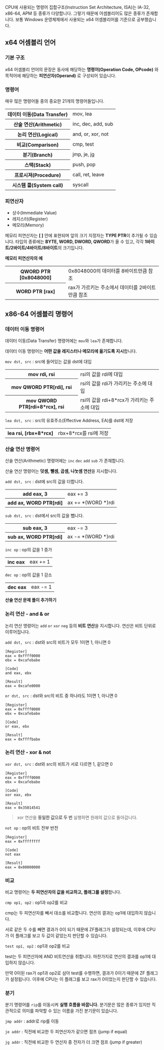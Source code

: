 CPU에 사용되는 명령어 집합구조(Instruction Set Architecture, ISA)는 IA-32, x86-64, APM 등 종류가 다양합니다.
그렇기 때문에 어셈블리어도 많은 종류가 존재합니다. 보통 Windows 운영체제에서 사용되는 x64 어셈블리어를 기준으로 공부했습니다.

## x64 어셈블리 언어
### 기본 구조
x64 어셈블리 언어의 문장은 동사에 해당하는 **명령어(Operation Code, OPcode)** 와 목적어에 해당하는 **피연산자(Operand)** 로 구성되어 있습니다.

### 명령어
매우 많은 명령어들 중의 중요한 21개의 명령어들입니다.
<table>
<tr><th>데이터 이동(Data Transfer)</th><td>mov, lea</td></tr>
<tr><th>산술 연산(Arithmetic)</th><td>inc, dec, add, sub</td></tr>
<tr><th>논리 연산(Logical)</th><td>and, or, xor, not</td></tr>
<tr><th>비교(Comparison)</th><td>cmp, test</td></tr>
<tr><th>분기(Branch)</th><td>jmp, je, jg</td></tr>
<tr><th>스택(Stack)</th><td>push, pop</td></tr>
<tr><th>프로시져(Procedure)</th><td>call, ret, leave</td></tr>
<tr><th>시스템 콜(System call)</th><td>syscall</td></tr>
</table>

### 피연산자
- 상수(Immediate Value)
- 레지스터(Register)
- 메모리(Memory)

메모리 피연산자는 **[ ]** 안에 표현되며 앞의 크기 지정자는 **TYPE PTR**이 추가될 수 있습니다. 
타입의 종류에는 **BYTE, WORD, DWORD, QWORD**가 올 수 있고, 각각 **1바이트/2바이트/4바이트/8바이트**의 크기입니다.

**메모리 피연산자의 예**
<table>
<tr><th>QWORD PTR [0x8048000]</th><td>0x8048000의 데이터를 8바이트만큼 참조</td></tr>
<tr><th>WORD PTR [rax]</th><td>rax가 가르키는 주소에서 데이터를 2바이트만큼 참조</td></tr>
</table>

## x86-64 어셈블리 명령어
### 데이터 이동 명령어
데이터 이동(Data Transfer) 명령어에는 ```mov```와 ```lea```가 존재합니다.

데이터 이동 명령어는 **어떤 값을 레지스터나 메모리에 옮기도록 지시**합니다.

```mov dst, src``` : src에 들어있는 값을 dst에 대입
<table>
<tr><th>mov rdi, rsi</th><td>rsi의 값을 rdi에 대입</td></tr>
<tr><th>mov QWORD PTR[rdi], rsi</th><td>rsi의 값을 rdi가 가리키는 주소에 대입</td></tr>
<tr><th>mov QWORD PTR[rdi+8*rcx], rsi</th><td>rsi의 값을 rdi+8*rcx가 가리키는 주소에 대입</td></tr>
</table>

```lea dst, src``` : src의 유효주소(Effective Address, EA)를 dst에 저장
<table>
<tr><th>lea rsi, [rbx+8*rcx]</th><td>rbx+8*rcx를 rsi에 저장</td></tr>
</table>

### 산술 연산 명령어
산술 연산(Arithmetic) 명령어에는 ```inc``` ```dec``` ```add``` ```sub``` 가 존재합니다.

산술 연산 명령어는 **덧셈, 뺄셈, 곱셈, 나눗셈 연산**을 지시합니다.

```add dst, src``` : dst에 src의 값을 더합니다.
<table>
<tr><th>add eax, 3</th><td>eax += 3</td></tr>
<tr><th>add ax, WORD PTR[rdi]</th><td>ax += *(WORD *)rdi</td></tr>
</table>

```sub dst, src``` : dst에서 src의 값을 뺍니다.
<table>
<tr><th>sub eax, 3</th><td>eax -= 3</td></tr>
<tr><th>sub ax, WORD PTR[rdi]</th><td>ax -= *(WORD *)rdi</td></tr>
</table>

```inc op``` : op의 값을 1 증가
<table>
<tr><th>inc eax</th><td>eax += 1</td></tr>
</table>

```dec op``` : op의 값을 1 감소
<table>
<tr><th>dec eax</th><td>eax -= 1</td></tr>
</table>

**산술 연산 문제 풀이 추가하기**

### 논리 연산 - and & or
논리 연산 명령어는 ```add``` ```or``` ```xor``` ```neg``` 등의 **비트 연산**을 지시합니다. 연산은 비트 단위로 이루어집니다.

```add dst, src``` : dst와 src의 비트가 모두 1이면 1, 아니면 0
```assembly
[Register]
eax = 0xffff0000
ebx = 0xcafebabe

[Code]
and eax, ebx

[Result]
eax = 0xcafe0000
```

```or dst, src``` : dst와 src의 비트 중 하나라도 1이면 1, 아니면 0
```assembly
[Register]
eax = 0xffff0000
ebx = 0xcafebabe

[Code]
or eax, ebx

[Result]
eax = 0xffffbabe
```

### 논리 연산 - xor & not
```xor dst, src``` : dst와 src의 비트가 서로 다르면 1, 같으면 0
```assembly
[Register]
eax = 0xffff0000
ebx = 0xcafebabe

[Code]
xor eax, ebx

[Result]
eax = 0x35014541
```
> xor 연산을 **동일한 값으로 두 번** 실행하면 원래의 값으로 돌아갑니다.

```not op``` : op의 비트 전부 반전
```assembly
[Register]
eax = 0xffffffff

[Code]
not eax

[Result]
eax = 0x00000000
```

### 비교
비교 명령어는 **두 피연산자의 값을 비교하고, 플래그를 설정**합니다.

```cmp op1, op2``` : op1과 op2를 비교

cmp는 두 피연산자를 빼서 대소를 비교합니다. 연산의 결과는 op1에 대입하지 않습니다.

서로 같은 두 수를 빼면 결과가 0이 되기 때문에 ZF플래그가 설정되는데, 이후에 CPU가 이 플래그를 보고 두 값이 같았는지 판단할 수 있습니다.

```test op1, op2``` : op1과 op2를 비교

test는 두 피연산자에 AND 비트연산을 취합니다. 마찬가지로 연산의 결과를 op1에 대입하지 않습니다.

만약 0이된 rax가 op1과 op2로 삼아 test를 수행하면, 결과가 0이기 때문에 ZF 플래그가 설정됩니다. 이후에 CPU는 이 플래그를 보고 rax가 0이었는지 판단할 수 있습니다.

### 분기
분기 명령어를 ```rip```를 이동시켜 **실행 흐름을 바꿉니다.**
분기문은 많은 종류가 있지만 직관적으로 의미를 파악할 수 있는 이름을 가진 분기문이 있습니다.

```jmp addr``` : addr로 rip를 이동

```je addr``` : 직전에 비교한 두 피연산자가 같으면 점프 (jump if equal)

```jg addr``` : 직전에 비교한 두 연산자 중 전자가 더 크면 점프 (jump if greater)